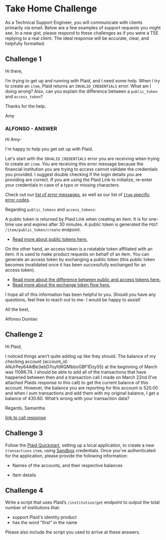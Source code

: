 # Take Home Challenge

As a Technical Support Engineer, you will communicate with clients primarily via email. Below are a few examples of support requests you might see. In a new gist, please respond to these challenges as if you were a TSE replying to a real client. The ideal response will be accurate, clear, and helpfully formatted.

## Challenge 1

Hi there,

I’m trying to get up and running with Plaid, and I need some help. When I try to create an `item`, Plaid returns an `INVALID_CREDENTIALS` error.
What am I doing wrong? Also, can you explain the difference between a `public_token` and `access_token`?

Thanks for the help.

Amy

### ALFONSO - ANSWER

Hi Amy-

I'm happy to help you get set up with Plaid.

Let's start with the `INVALID_CREDENTIALS` error you are receiving when trying to create an `item`.  You are receiving this error message because the financial institution you are trying to access cannot validate the credentials you provided.  I suggest double checking if the login details you are providing are correct.  If you are using the Plaid Link to initialize, re-enter your credentials in case of a typo or missing characters.

Check out our [list of error messages](https://support.plaid.com/hc/en-us/articles/360012859833-Handling-Plaid-Errors), as well as our list of [`Item` specific error codes](https://plaid.com/docs/#item-errors).


Regarding `public_tokens` and `access_tokens`:

A public token is returned by Plaid Link when creating an item. It is for one-time use and expires after 30 minutes. A public token is generated the `POST /item/public_token/create` endpoint.
- [Read more about public tokens here.](https://plaid.com/docs/#creating-public-tokens)

On the other hand, an access token is a rotatable token affiliated with an item.  It is used to make product requests on behalf of an item. You can generate an access token by exchanging a public token (this public token becomes invalidated once it has been successfully exchanged for an access token).
- [Read more about the difference between public and access tokens here.](https://support.plaid.com/hc/en-us/articles/360008413793-Access-token-and-Item-FAQ#What%20are%20the%20differences%20among%20a%20public_token,%20access_token,%20and%20an%20item?)
- [Read more about the exchange token flow here.](https://plaid.com/docs/#exchange-token-flow)


I hope all of this information has been helpful to you.  Should you have any questions, feel free to reach out to me- I would be happy to assist!

All the best,

Alfonso Dumlao








## Challenge 2

Hi Plaid,

I noticed things aren’t quite adding up like they should.  The balance of my checking account  (account_id: ANJrPey64AtBe3ebD7oyfdRQMbboGBF1Dzy55) at the beginning of March was 11086.74.  I should be able to add all of the transactions that have happened between then and a transaction call I made on March 22nd (I’ve attached Plaids response to this call) to get the current balance of this account. However, the balance you are reporting for this account is 520.00 and when I sum transactions and add them with my original balance, I get a balance of 430.60.  What’s wrong with your transaction data?

Regards,
Samantha

[link to call response](https://gist.github.com/plaid-cj/9e929246c3e0be778c9531e147a34629)


## Challenge 3

Follow the [Plaid Quickstart](https://plaid.com/docs/quickstart/), setting up a local application, to create a new `transactions` `item`, using [Sandbox](https://plaid.com/docs/api/#sandbox) credentials.
Once you've authenticated for the application, please provide the following information:

* Names of the accounts, and their respective balances

* Item details

## Challenge 4

Write a script that uses Plaid’s `/institution/get` endpoint to output the total number of institutions that:
* support Plaid's identity product
* has the word "first" in the name

Please also include the script you used to arrive at these answers.
